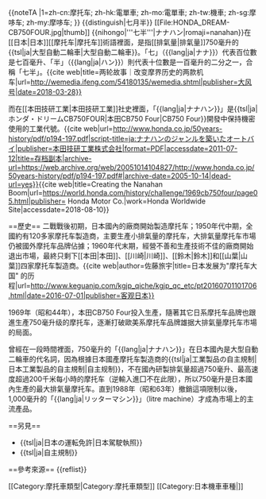 {{noteTA
|1=zh-cn:摩托车; zh-hk:電單車; zh-mo:電單車; zh-tw:機車; zh-sg:摩哆车; zh-my:摩哆车;
}}
{{distinguish|七月半}}
[[File:HONDA_DREAM-CB750FOUR.jpg|thumb]]
{{nihongo|'''七半'''|ナナハン|romaji=nanahan}}在[[日本|日本]][[摩托车|摩托车]]術語裡面，是指[[排氣量|排氣量]]750毫升的{{tsl|ja|大型自動二輪車|大型自動二輪車}}。「七」（{{lang|ja|ナナ}}）代表百位數是七百毫升、「半」（{{lang|ja|ハン}}）則代表十位數是一百毫升的二分之一，合稱「七半」。<ref name=ifeng>{{cite web|title=两轮故事｜改变摩界历史的两款机车|url=http://wemedia.ifeng.com/54180135/wemedia.shtml|publisher=大风号|date=2018-03-28}}</ref>

而在[[本田技研工業|本田技研工業]]社史裡面，「{{lang|ja|ナナハン}}」是{{tsl|ja|ホンダ・ドリームCB750FOUR|本田CB750 Four|CB750 Four}}開發中保持機密使用的工業代號。<ref>{{cite web|url=http://www.honda.co.jp/50years-history/pdf/p194-197.pdf|script-title=ja:ナナハンのジャンルを築いたオートバイ|publisher=本田技研工業株式会社|format=PDF|accessdate=2011-07-12|title=存档副本|archive-url=https://web.archive.org/web/20051014104827/http://www.honda.co.jp/50years-history/pdf/p194-197.pdf#|archive-date=2005-10-14|dead-url=yes}}</ref><ref>{{cite web|title=Creating the Nanahan Boom|url=https://world.honda.com/history/challenge/1969cb750four/page05.html|publisher= Honda Motor Co.|work=Honda Worldwide Site|accessdate=2018-08-10}}</ref>

==歷史==
二戰戰後初期，日本國內的廠商開始製造摩托车；1950年代中期，全國約有120多家摩托车製造商，主要生產小排氣量的摩托车，大排氣量摩托车市場仍被國外摩托车品牌佔據；1960年代末期，經營不善和生產技術不佳的廠商開始退出市場，最終只剩下[[本田|本田]]、[[川崎|川崎]]、[[鈴木|鈴木]]和[[山葉|山葉]]四家摩托车製造商。<ref>{{cite web|author=佐藤旅宇|title=日本发展为"摩托车大国" 的历程|url=http://www.keguanjp.com/kgjp_qiche/kgjp_qc_etc/pt20160701101706.html|date=2016-07-01|publisher=客观日本}}</ref>

1969年（昭和44年），本田CB750 Four投入生產，隨著其它日系摩托车品牌也跟進生產750毫升级的摩托车，逐漸打破歐美系摩托车品牌雄据大排氣量摩托车市場的局面。<ref name=ifeng />

曾經在一段時間裡面，750毫升的「{{lang|ja|ナナハン}}」在日本國內是大型自動二輪車的代名詞，因為根據日本國產摩托车製造商的{{tsl|ja|工業製品の自主規制|日本工業製品的自主規制|自主规制}}，不在國內研製排氣量超過750毫升、最高速度超過200千米每小時的摩托车（逆輸入進囗不在此限），所以750毫升是日本國內生產的最大排氣量摩托车。直到1988年（昭和63年）撤銷這項限制以後，1,000毫升的「{{lang|ja|リッターマシン}}」（litre machine）才成為市場上的主流產品。

==另見==
* {{tsl|ja|日本の運転免許|日本駕駛執照}}
* {{tsl|ja|自主規制}}

==參考來源==
{{reflist}}

[[Category:摩托車類型|Category:摩托車類型]]
[[Category:日本機車車種|]]